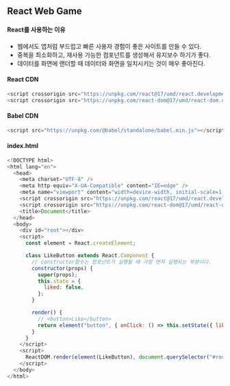 ## React Web Game

#### React를 사용하는 이유

- 웹에서도 앱처럼 부드럽고 빠른 사용자 경험이 좋은 사이트를 만들 수 있다.
- 중복을 최소화하고, 재사용 가능한 컴포넌트를 생성해서 유지보수 하기가 좋다.
- 데이터를 화면에 랜더할 때 데이터와 화면을 일치시키는 것이 매우 좋아진다. 

#### React CDN

```javascript
<script crossorigin src="https://unpkg.com/react@17/umd/react.development.js"></script>
<script crossorigin src="https://unpkg.com/react-dom@17/umd/react-dom.development.js"></script>
```

#### Babel CDN

```javascript
<script src="https://unpkg.com/@babel/standalone/babel.min.js"></script>
```

#### index.html

```javascript
<!DOCTYPE html>
<html lang="en">
  <head>
    <meta charset="UTF-8" />
    <meta http-equiv="X-UA-Compatible" content="IE=edge" />
    <meta name="viewport" content="width=device-width, initial-scale=1.0" />
    <script crossorigin src="https://unpkg.com/react@17/umd/react.development.js"></script>
    <script crossorigin src="https://unpkg.com/react-dom@17/umd/react-dom.development.js"></script>
    <title>Document</title>
  </head>
  <body>
    <div id="root"></div>
    <script>
      const element = React.createElement;

      class LikeButton extends React.Component {
        // constructor함수는 컴포넌트가 실행될 때 가장 먼저 실행되는 부분이다.
        constructor(props) {
          super(props);
          this.state = {
            liked: false,
          };
        }

        render() {
          // <button>Like</button>
          return element("button", { onClick: () => this.setState({ liked: true }) }, this.state.liked ? "💖" : "💔"); 
        }
      }
    </script>
    <script>
      ReactDOM.render(element(LikeButton), document.querySelector("#root"));
    </script>
  </body>
</html>
```